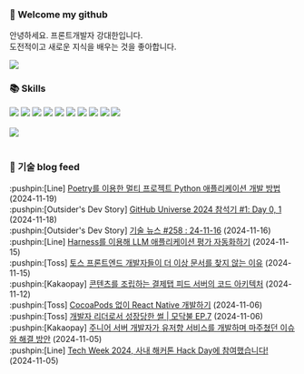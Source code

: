 ### 👋 Welcome my github

안녕하세요. 프론트개발자 강대한입니다.
<br>
도전적이고 새로운 지식을 배우는 것을 좋아합니다.

<!--
![header](https://capsule-render.vercel.app/api?type=Waving&color=auto&height=300&section=header&text=Welcome&fontAlignY=40&desc=KangDaeHan%20github%20&descSize=20&descAlignY=55&animation=fadeIn&fontSize=90)

**KangDaeHan/KangDaeHan** is a ✨ _special_ ✨ repository because its `README.md` (this file) appears on your GitHub profile.

Here are some ideas to get you started:

- 🔭 I’m currently working on ...
- 🌱 I’m currently learning ...
- 👯 I’m looking to collaborate on ...
- 🤔 I’m looking for help with ...
- 💬 Ask me about ...
- 📫 How to reach me: ...
- 😄 Pronouns: ...
- ⚡ Fun fact: ...
-->

<a href="https://twinfamily.github.io" target="_blank"><img src="https://img.shields.io/badge/Blog-121D33?style=flat-square&logo=blogger&logoColor=ffffff"/></a>

### :books: Skills
<a href="#" target="_blank"><img src="https://img.shields.io/badge/React-61DAFB?style=flat-square&logo=react&logoColor=ffffff"/></a>
<a href="#" target="_blank"><img src="https://img.shields.io/badge/Html5-E34F26?style=flat-square&logo=html5&logoColor=ffffff"/></a>
<a href="#" target="_blank"><img src="https://img.shields.io/badge/Javascript-F7DF1E?style=flat-square&logo=javascript&logoColor=ffffff"/></a>
<a href="#" target="_blank"><img src="https://img.shields.io/badge/Cssmodules-000000?style=flat-square&logo=cssmodules&logoColor=ffffff"/></a>
<a href="#" target="_blank"><img src="https://img.shields.io/badge/Node.js-339933?style=flat-square&logo=nodedotjs&logoColor=ffffff"/></a>
<a href="#" target="_blank"><img src="https://img.shields.io/badge/Typescript-3178C6?style=flat-square&logo=typescript&logoColor=ffffff"/></a>
<a href="#" target="_blank"><img src="https://img.shields.io/badge/Git-F05032?style=flat-square&logo=git&logoColor=ffffff"/></a>
<a href="#" target="_blank"><img src="https://img.shields.io/badge/Gitlab-FC6D26?style=flat-square&logo=gitlab&logoColor=ffffff"/></a>
<a href="#" target="_blank"><img src="https://img.shields.io/badge/Webpack-8DD6F9?style=flat-square&logo=webpack&logoColor=ffffff"/></a>
<a href="#" target="_blank"><img src="https://img.shields.io/badge/Vite-646CFF?style=flat-square&logo=vite&logoColor=ffffff"/></a>
<br><br>
<img src="https://github-readme-stats.vercel.app/api/top-langs/?username=KangDaeHan&layout=compact">
<br><br>
### :round_pushpin: 기술 blog feed
<!-- BLOG-POST-LIST:START --><div>:pushpin:[Line] <a target="_blank" href="https://techblog.lycorp.co.jp/ko/python-multi-project-application-with-poetry">Poetry를 이용한 멀티 프로젝트 Python 애플리케이션 개발 방법</a> (2024-11-19)</div><div>:pushpin:[Outsider's Dev Story] <a target="_blank" href="https://blog.outsider.ne.kr/1740">GitHub Universe 2024 참석기 #1: Day 0, 1</a> (2024-11-18)</div><div>:pushpin:[Outsider's Dev Story] <a target="_blank" href="https://blog.outsider.ne.kr/1739">기술 뉴스 #258 : 24-11-16</a> (2024-11-16)</div><div>:pushpin:[Line] <a target="_blank" href="https://techblog.lycorp.co.jp/ko/automating-llm-application-evaluation-with-harness">Harness를 이용해 LLM 애플리케이션 평가 자동화하기</a> (2024-11-15)</div><div>:pushpin:[Toss] <a target="_blank" href="https://toss.tech/article/toss-frontend-ai-docs">토스 프론트엔드 개발자들이 더 이상 문서를 찾지 않는 이유</a> (2024-11-15)</div><div>:pushpin:[Kakaopay] <a target="_blank" href="https://tech.kakaopay.com/post/payment-feed-server/">콘텐츠를 조립하는 결제탭 피드 서버의 코드 아키텍처</a> (2024-11-12)</div><div>:pushpin:[Toss] <a target="_blank" href="https://toss.tech/article/react-native-without-cocoapods">CocoaPods 없이 React Native 개발하기</a> (2024-11-06)</div><div>:pushpin:[Toss] <a target="_blank" href="https://toss.tech/article/firesidechat_frontend_7">개발자 리더로서 성장당한 썰 | 모닥불 EP.7</a> (2024-11-06)</div><div>:pushpin:[Kakaopay] <a target="_blank" href="https://tech.kakaopay.com/post/troubleshooting-logs-as-a-junior-developer/">주니어 서버 개발자가 유저향 서비스를 개발하며 마주쳤던 이슈와 해결 방안</a> (2024-11-05)</div><div>:pushpin:[Line] <a target="_blank" href="https://techblog.lycorp.co.jp/ko/tech-week-2024-hackathon-hack-day-recap">Tech Week 2024, 사내 해커톤 Hack Day에 참여했습니다!</a> (2024-11-05)</div><!-- BLOG-POST-LIST:END -->

<!-- ![Anurag's GitHub stats](https://github-readme-stats.vercel.app/api?username=KangDaeHan&show_icons=true&theme=radical) -->
